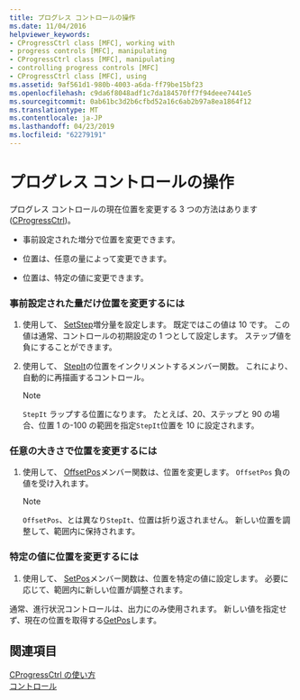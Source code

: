 ```yaml
---
title: プログレス コントロールの操作
ms.date: 11/04/2016
helpviewer_keywords:
- CProgressCtrl class [MFC], working with
- progress controls [MFC], manipulating
- CProgressCtrl class [MFC], manipulating
- controlling progress controls [MFC]
- CProgressCtrl class [MFC], using
ms.assetid: 9af561d1-980b-4003-a6da-ff79be15bf23
ms.openlocfilehash: c9da6f8048adf1c7da184570ff7f94deee7441e5
ms.sourcegitcommit: 0ab61bc3d2b6cfbd52a16c6ab2b97a8ea1864f12
ms.translationtype: MT
ms.contentlocale: ja-JP
ms.lasthandoff: 04/23/2019
ms.locfileid: "62279191"
---
```

# <a name="manipulating-the-progress-control"></a>プログレス コントロールの操作

プログレス コントロールの現在位置を変更する 3 つの方法はあります ([CProgressCtrl](../mfc/reference/cprogressctrl-class.md))。

- 事前設定された増分で位置を変更できます。

- 位置は、任意の量によって変更できます。

- 位置は、特定の値に変更できます。

### <a name="to-change-the-position-by-a-preset-amount"></a>事前設定された量だけ位置を変更するには

1. 使用して、 [SetStep](../mfc/reference/cprogressctrl-class.md#setstep)増分量を設定します。 既定ではこの値は 10 です。 この値は通常、コントロールの初期設定の 1 つとして設定します。 ステップ値を負にすることができます。

1. 使用して、 [StepIt](../mfc/reference/cprogressctrl-class.md#stepit)の位置をインクリメントするメンバー関数。 これにより、自動的に再描画するコントロール。

    > [!NOTE]
    >  `StepIt` ラップする位置になります。 たとえば、20、ステップと 90 の場合、位置 1 の-100 の範囲を指定`StepIt`位置を 10 に設定されます。

### <a name="to-change-the-position-by-an-arbitrary-amount"></a>任意の大きさで位置を変更するには

1. 使用して、 [OffsetPos](../mfc/reference/cprogressctrl-class.md#offsetpos)メンバー関数は、位置を変更します。 `OffsetPos` 負の値を受け入れます。

    > [!NOTE]
    >  `OffsetPos`、とは異なり`StepIt`、位置は折り返されません。 新しい位置を調整して、範囲内に保持されます。

### <a name="to-change-the-position-to-a-specific-value"></a>特定の値に位置を変更するには

1. 使用して、 [SetPos](../mfc/reference/cprogressctrl-class.md#setpos)メンバー関数は、位置を特定の値に設定します。 必要に応じて、範囲内に新しい位置が調整されます。

通常、進行状況コントロールは、出力にのみ使用されます。 新しい値を指定せず、現在の位置を取得する[GetPos](../mfc/reference/cprogressctrl-class.md#getpos)します。

## <a name="see-also"></a>関連項目

[CProgressCtrl の使い方](../mfc/using-cprogressctrl.md)<br/>
[コントロール](../mfc/controls-mfc.md)
